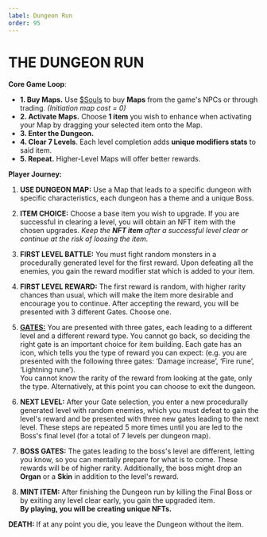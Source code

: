 ```yaml
---
label: Dungeon Run
order: 95
---
```


# THE DUNGEON RUN
**Core Game Loop**: 

* **1. Buy Maps.**  Use [$Souls](https://atheosgame.github.io/tokenomics/soulstoken/) to buy **Maps** from the game's NPCs or through trading.  *(Initiation map cost = 0)*   
* **2. Activate Maps.**  Choose **1 item** you wish to enhance when activating your Map by dragging your selected item onto the Map.
* **3. Enter the Dungeon.** 
* **4. Clear 7 Levels**. Each level completion adds **unique modifiers stats** to said item.  
* **5. Repeat.** Higher-Level Maps will offer better rewards.

**Player Journey:**

1. **USE DUNGEON MAP:** Use a Map that leads to a specific dungeon with specific characteristics, each dungeon has a theme and a unique Boss.
 
2. **ITEM CHOICE:** Choose a base item you wish to upgrade. If you are successful in clearing a level, you will obtain an NFT item with the chosen upgrades. *Keep the **NFT item** after a successful level clear or continue at the risk of loosing the item.* 
 
3. **FIRST LEVEL BATTLE:** You must fight random monsters in a procedurally generated level for the first reward. Upon defeating all the enemies, you gain the reward modifier stat which is added to your item.
  
4. **FIRST LEVEL REWARD:** The first reward is random, with higher rarity chances than usual, which will make the item more desirable and encourage you to continue. After accepting the reward, you will be presented with 3 different Gates.  Choose one.
 
5. **[GATES:](https://atheosgame.github.io/game/gameplaymechanics/gates/)** You are presented with three gates, each leading to a different level and a different reward type. You cannot go back, so deciding the right gate is an important choice for item building. 
Each gate has an icon, which tells you the type of reward you can expect:
(e.g. you are presented with the following three gates: ‘Damage increase’, ‘Fire rune’, ‘Lightning rune’).  
You cannot know the rarity of the reward from looking at the gate, only the type. Alternatively, at this point you can choose to exit the dungeon.
 
6. **NEXT LEVEL:** After your Gate selection, you enter a new procedurally generated level with random enemies, which you must defeat to gain the level's reward and be presented with three new gates leading to the next level. These steps are repeated 5 more times until you are led to the Boss's final level (for a total of 7 levels per dungeon map).

7. **BOSS GATES:** The gates leading to the boss's level are different, letting you know, so you can mentally prepare for what is to come. These rewards will be of higher rarity. Additionally, the boss might drop an **Organ** or a **Skin** in addition to the level's reward.
 
8. **MINT ITEM:** After finishing the Dungeon run by killing the Final Boss or by exiting any level clear early, you gain the upgraded item.  
**By playing, you will be creating unique NFTs.**

**DEATH:** If at any point you die, you leave the Dungeon without the item.
